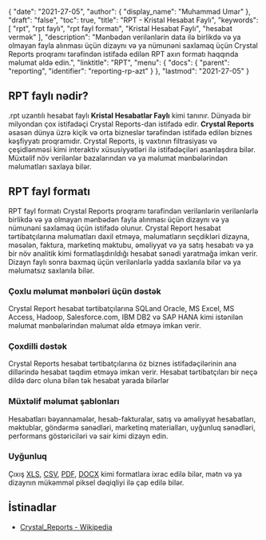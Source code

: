 {
  "date": "2021-27-05",
  "author": {
    "display_name": "Muhammad Umar"
},
  "draft": "false",
  "toc": true,
  "title": "RPT - Kristal Hesabat Faylı",
  "keywords": [
"rpt",
"rpt faylı",
"rpt fayl formatı",
"Kristal Hesabat Faylı",
"hesabat vermək"
],
  "description": "Mənbədən verilənlərin data ilə birlikdə və ya olmayan fayla alınması üçün dizaynı və ya nümunəni saxlamaq üçün Crystal Reports proqramı tərəfindən istifadə edilən RPT axın formatı haqqında məlumat əldə edin.",
  "linktitle": "RPT",
  "menu": {
    "docs": {
      "parent": "reporting",
      "identifier": "reporting-rp-azt"
}
},
  "lastmod": "2021-27-05"
}

## RPT faylı nədir? ##
.rpt uzantılı hesabat faylı **Kristal Hesabatlar Faylı** kimi tanınır. Dünyada bir milyondan çox istifadəçi Crystal Reports-dan istifadə edir. **Crystal Reports** əsasən dünya üzrə kiçik və orta bizneslər tərəfindən istifadə edilən biznes kəşfiyyatı proqramıdır. Crystal Reports, iş vaxtının filtrasiyası və çeşidlənməsi kimi interaktiv xüsusiyyətləri ilə istifadəçiləri asanlaşdıra bilər. Müxtəlif növ verilənlər bazalarından və ya məlumat mənbələrindən məlumatları saxlaya bilər.

## RPT fayl formatı

RPT fayl formatı Crystal Reports proqramı tərəfindən verilənlərin verilənlərlə birlikdə və ya olmayan mənbədən fayla alınması üçün dizaynı və ya nümunəni saxlamaq üçün istifadə olunur. Crystal Report hesabat tərtibatçılarına məlumatları daxil etməyə, məlumatların seçdikləri dizayna, məsələn, faktura, marketinq məktubu, əməliyyat və ya satış hesabatı və ya bir növ analitik kimi formatlaşdırıldığı hesabat sənədi yaratmağa imkan verir. Dizayn faylı sonra baxmaq üçün verilənlərlə yadda saxlanıla bilər və ya məlumatsız saxlanıla bilər.

### Çoxlu məlumat mənbələri üçün dəstək
Crystal Report hesabat tərtibatçılarına SQLand Oracle, MS Excel, MS Access, Hadoop, Salesforce.com, IBM DB2 və SAP HANA kimi istənilən məlumat mənbələrindən məlumat əldə etməyə imkan verir.

### Çoxdilli dəstək
Crystal Reports hesabat tərtibatçılarına öz biznes istifadəçilərinin ana dillərində hesabat təqdim etməyə imkan verir. Hesabat tərtibatçıları bir neçə dildə dərc oluna bilən tək hesabat yarada bilərlər

### Müxtəlif məlumat şablonları
Hesabatları bəyannamələr, hesab-fakturalar, satış və əməliyyat hesabatları, məktublar, göndərmə sənədləri, marketinq materialları, uyğunluq sənədləri, performans göstəriciləri və sair kimi dizayn edin.

### Uyğunluq
Çıxış [XLS](/spreadsheet/xlsx/), [CSV](/spreadsheet/csv/), [PDF](/pdf/), [DOCX](/word-processing/docx/) kimi formatlara ixrac edilə bilər, mətn və ya dizaynın mükəmməl piksel dəqiqliyi ilə çap edilə bilər.




## İstinadlar ##

- [Crystal_Reports - Wikipedia](https://en.wikipedia.org/wiki/Crystal_Reports)

